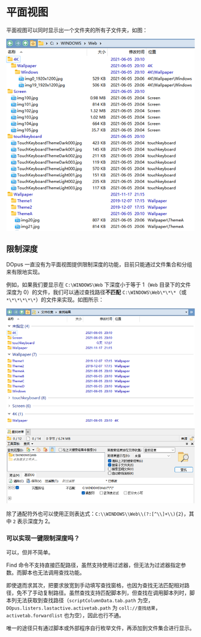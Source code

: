 # 平面视图
平面视图可以同时显示出一个文件夹的所有子文件夹，如图：

![](images/平面视图.png)

## 限制深度
DOpus 一直没有为平面视图提供限制深度的功能，目前只能通过文件集合和分组来有限地实现。

例如，如果我们要显示在 `C:\WINDOWS\Web` 下深度小于等于 1（`Web` 目录下的文件深度为 0）的文件，我们可以通过查找路径**不匹配** `C:\WINDOWS\Web\*\*\*`（或 `*\*\*\*\*\*`）的文件来实现。如图所示：

![](images/限制深度.png)

除了通配符外也可以使用正则表达式：`C:\\WINDOWS\\Web\\(?:[^\\]+\\){2}`，其中 `2` 表示深度为 2。

### 可以实现一键限制深度吗？
可以，但并不简单。

Find 命令不支持直接匹配路径，虽然支持使用过滤器，但无法为过滤器指定参数。而脚本也无法调用查找功能。

即使退而求其次，把要求放宽到手动填写查找窗格，也因为查找无法匹配相对路径，免不了手动复制路径。虽然查找支持匹配脚本列，但查找在调用脚本列时，脚本列无法获取到查找路径（`scriptColumnData.tab.path` 为空，`DOpus.listers.lastactive.activetab.path` 为 `coll://查找结果`，`activetab.forwardlist` 也为空），因此也行不通。

唯一的途径只有通过脚本或外部程序自行枚举文件，再添加到文件集合进行显示。